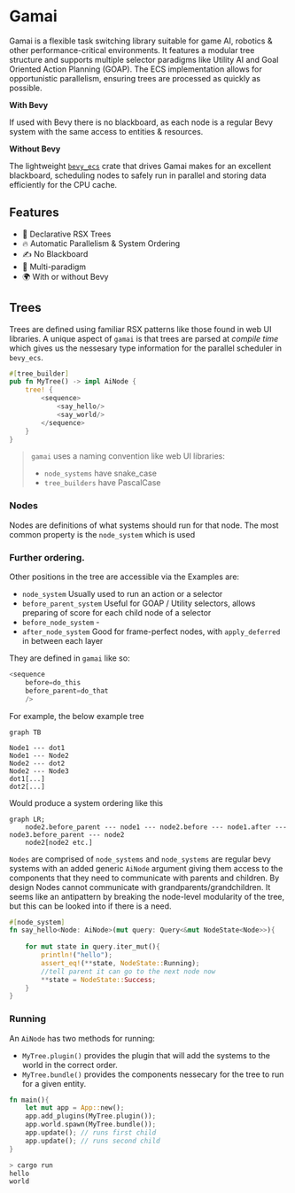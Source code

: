 # Gamai

Gamai is a flexible task switching library suitable for game AI, robotics & other performance-critical environments. It features a modular tree structure and supports multiple selector paradigms like Utility AI and Goal Oriented Action Planning (GOAP). The ECS implementation allows for opportunistic parallelism, ensuring trees are processed as quickly as possible.

**With Bevy**

If used with Bevy there is no blackboard, as each node is a regular Bevy system with the same access to entities & resources.

**Without Bevy**

The lightweight [`bevy_ecs`][1] crate that drives Gamai makes for an excellent blackboard, scheduling nodes to safely run in parallel and storing data efficiently for the CPU cache.

## Features

- 🌴 Declarative RSX Trees
- 🔥 Automatic Parallelism & System Ordering
- ✍️ No Blackboard
- 🌈 Multi-paradigm
- 🌍 With or without Bevy

## Trees

Trees are defined using familiar RSX patterns like those found in web UI libraries. A unique aspect of `gamai` is that trees are parsed at *compile time* which gives us the nessesary type information for the parallel scheduler in `bevy_ecs`.

```rs
#[tree_builder]
pub fn MyTree() -> impl AiNode {
	tree! {
		<sequence>
			<say_hello/>
			<say_world/>
		</sequence>
	}
}
```

> `gamai` uses a naming convention like web UI libraries:
> - `node_systems` have snake_case 
> - `tree_builders` have PascalCase

### Nodes

Nodes are definitions of what systems should run for that node. The most common property is the `node_system` which is used 


### Further ordering.

Other positions in the tree are accessible via the 
Examples are:
- `node_system` Usually used to run an action or a selector
- `before_parent_system` Useful for GOAP / Utility selectors, allows preparing of score for each child node of a selector
- `before_node_system` - 
- `after_node_system` Good for frame-perfect nodes, with `apply_deferred` in between each layer

They are defined in `gamai` like so:
```rs
<sequence 
	before=do_this 
	before_parent=do_that
	/>


```


For example, the below example tree


```mermaid
graph TB

Node1 --- dot1
Node1 --- Node2
Node2 --- dot2
Node2 --- Node3
dot1[...]
dot2[...]
```
Would produce a system ordering like this
```mermaid
graph LR;
	node2.before_parent --- node1 --- node2.before --- node1.after --- node3.before_parent --- node2 
	node2[node2 etc.]
```

`Nodes` are comprised of `node_systems` and `node_systems` are regular bevy systems with an added generic `AiNode` argument giving them access to the components that they need to communicate with parents and children. By design Nodes cannot communicate with grandparents/grandchildren. It seems like an antipattern by breaking the node-level modularity of the tree, but this can be looked into if there is a need.

```rs
#[node_system]
fn say_hello<Node: AiNode>(mut query: Query<&mut NodeState<Node>>){
	
	for mut state in query.iter_mut(){
		println!("hello");
		assert_eq!(**state, NodeState::Running);
		//tell parent it can go to the next node now
		**state = NodeState::Success;
	}
}
```

### Running

An `AiNode` has two methods for running:
- `MyTree.plugin()` provides the plugin that will add the systems to the world in the correct order.
- `MyTree.bundle()` provides the components nessecary for the tree to run for a given entity.


```rs
fn main(){
	let mut app = App::new();
	app.add_plugins(MyTree.plugin());
	app.world.spawn(MyTree.bundle());
	app.update(); // runs first child
	app.update(); // runs second child
}
```
```sh
> cargo run
hello
world
```
<!-- > This example uses `bevy`, see [no_bevy](./no_bevy) for more examples. -->

[1]: https://crates.io/crates/bevy_ecs
